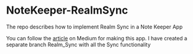 # NoteKeeper-RealmSync
The repo describes how to implement Realm Sync in a Note Keeper App

You can follow the [article](https://medium.com/realm/how-to-get-started-with-realm-sync-in-your-android-application-850b418b0a7a) on Medium for making this app. I have created a separate branch Realm_Sync with all the Sync functionality
